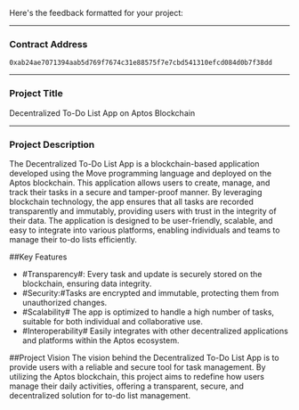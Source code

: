 Here's the feedback formatted for your project:

---

### Contract Address
`0xab24ae7071394aab5d769f7674c31e88575f7e7cbd541310efcd084d0b7f38dd`

---

### Project Title
Decentralized To-Do List App on Aptos Blockchain

---

### Project Description
The Decentralized To-Do List App is a blockchain-based application developed using the Move programming language and deployed on the Aptos blockchain. This application allows users to create, manage, and track their tasks in a secure and tamper-proof manner. By leveraging blockchain technology, the app ensures that all tasks are recorded transparently and immutably, providing users with trust in the integrity of their data. The application is designed to be user-friendly, scalable, and easy to integrate into various platforms, enabling individuals and teams to manage their to-do lists efficiently.

##Key Features
- #Transparency#: Every task and update is securely stored on the blockchain, ensuring data integrity.
- #Security:#Tasks are encrypted and immutable, protecting them from unauthorized changes.
- #Scalability# The app is optimized to handle a high number of tasks, suitable for both individual and collaborative use.
- #Interoperability# Easily integrates with other decentralized applications and platforms within the Aptos ecosystem.

##Project Vision
The vision behind the Decentralized To-Do List App is to provide users with a reliable and secure tool for task management. By utilizing the Aptos blockchain, this project aims to redefine how users manage their daily activities, offering a transparent, secure, and decentralized solution for to-do list management.

